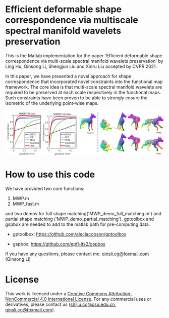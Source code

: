 # Efficient deformable shape correspondence via multiscale spectral manifold wavelets preservation

This is the Matlab implementation for the paper 'Efficient deformable shape correspondence via multi-scale spectral manifold wavelets preservation' by Ling Hu, Qinsong Li, Shengjun Liu and Xinru Liu accepted by CVPR 2021.

In this paper, we have presented a novel approach for shape correspondence that incorporated novel constraints into the functional map framework. The core idea is that multi-scale spectral manifold wavelets are required to be preserved at each scale respectively in the functional maps. Such constraints have been proven to be able to strongly ensure the isometric of the underlying point-wise maps. 

![shrec16_partial_cqc_vis_svg3](https://github.com/Qinsong-Li/MWP/blob/main/shrec16_partial_cqc_vis_svg3.png)



# How to use this code

We have provided two core functions:

1. MWP.m 
2. MWP_fast.m 

and two demos for full shape matching('MWP_demo_full_matching.m') and partial shape matching ('MWP_demo_partial_matching'). gptoolbox and gspbox are needed to add to the matlab path for pre-computing data.

- gptoolbox: https://github.com/alecjacobson/gptoolbox

- gspbox: https://github.com/epfl-lts2/gspbox 

If you have any questions, please contact me. [qinsli.cg@foxmail.com](mailto:qinsli.cg@foxmail.com) (Qinsong Li)

# License

This work is licensed under a [Creative Commons Attribution-NonCommercial 4.0 International License](http://creativecommons.org/licenses/by-nc/4.0/). For any commercial uses or derivatives, please contact us ([shjliu.cg@csu.edu.cn](mailto:shjliu.cg@csu.edu.cn), [qinsli.cg@foxmail.com](mailto:qinsli.cg@foxmail.com)).



